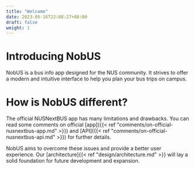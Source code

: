 ```yaml
---
title: "Welcome"
date: 2023-05-16T22:08:27+08:00
draft: false
weight: 1
---
```


# Introducing NobUS

NobUS is a bus info app designed for the NUS community.
It strives to offer a modern and intuitive interface
to help you plan your bus trips on campus.

# How is NobUS different?

The official NUSNextBUS app has many limitations and drawbacks.
You can read some comments on official
[app]({{< ref "comments/on-official-nusnextbus-app.md" >}})
and [API]({{< ref "comments/on-official-nusnextbus-api.md" >}})
for further details.

NobUS aims to overcome these issues and provide a better user experience.
Our [architecture]{{< ref "design/architecture.md" >}} will lay a solid foundation
for future development and expansion.
